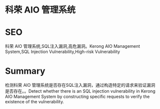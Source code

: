 # 科荣 AIO 管理系统
# SEO
科荣 AIO 管理系统,SQL注入漏洞,高危漏洞。Kerong AIO Management System,SQL Injection Vulnerability,High-risk Vulnerability
# Summary
检测科荣 AIO 管理系统是否存在SQL注入漏洞，通过构造特定的请求来验证漏洞是否存在。。Detect whether there is an SQL injection vulnerability in Kerong AIO Management System by constructing specific requests to verify the existence of the vulnerability.
